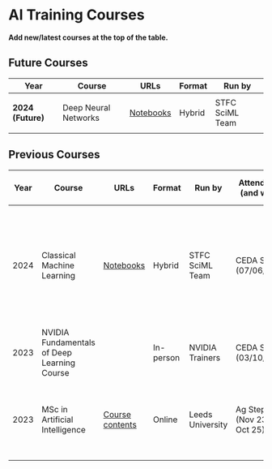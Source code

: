 # AI Training Courses

**Add new/latest courses at the top of the table.**

## Future Courses

| Year | Course | URLs | Format | Run by |
|------|--------|------|--------|--------|
|   |   |   |   |   |
| **2024 (Future)** | Deep Neural Networks | [Notebooks](https://github.com/stfc-sciml/sciml-workshop/tree/master/course_3.0/DNN) | Hybrid | STFC SciML Team |
|   |   |   |   |   |

## Previous Courses

| Year | Course | URLs | Format | Run by | Attended by (and when) | Comments | Rating <br/>(0-10) [Optional] |
|------|--------|------|--------|--------|------------------------|----------|--------------------------|
|   |   |   |   |   |   |   |   |
| 2024 | Classical Machine Learning | [Notebooks](https://github.com/stfc-sciml/sciml-workshop/tree/master/course_3.0/CLASSICAL) | Hybrid | STFC SciML Team | CEDA Staff (07/06/2024) | Intro to Supervised and Unsupervised ML; Including Decision Trees and Clustering; Slides and Jupyter Notebooks. | | 
|   |   |   |   |   |   |   |   |
| 2023 | NVIDIA Fundamentals of Deep Learning Course |  | In-person | NVIDIA Trainers | CEDA Staff (03/10/2023) | Fundamentals of Deep Learning. | | 
|   |   |   |   |   |   |   |   |
| 2023 | MSc in Artificial Intelligence | [Course contents](https://courses.leeds.ac.uk/d995/artificial-intelligence-msc#content) | Online | Leeds University | Ag Stephens (Nov 23 - Oct 25) | High-level view of AI. Covers foundations and includes a whole lot of maths. | | 
|   |   |   |   |   |   |   |   |
